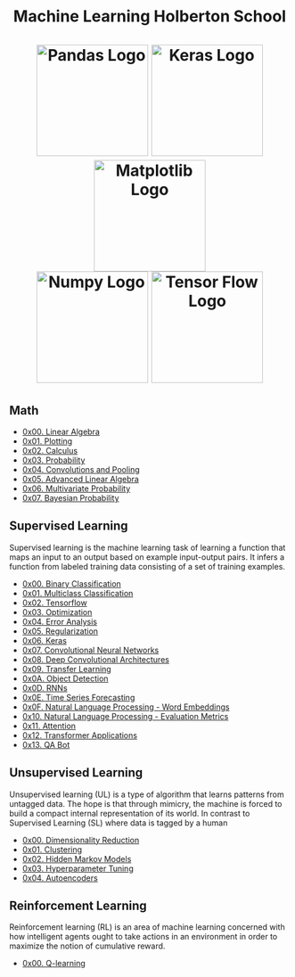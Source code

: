 <h1 align="center">
  Machine Learning Holberton School
  <br>
  <br>
  <img src="https://assets.holbertonschool.com/media_images/files/000/001/562/original/pandas.png" alt="Pandas Logo" width="200">
  <img src="https://assets.holbertonschool.com/media_images/files/000/001/558/original/keras.png" alt="Keras Logo" width="200">
  <img src="https://assets.holbertonschool.com/media_images/files/000/001/559/original/matplotlib.png" alt="Matplotlib Logo" width="200">
  <br>
  <img src="https://assets.holbertonschool.com/media_images/files/000/001/561/original/numpy.png" alt="Numpy Logo" width="200">
  <img src="https://assets.holbertonschool.com/media_images/files/000/001/565/original/tensorflow.png" alt="Tensor Flow Logo" width="200">
 </h1>
  
  ## Math
  
  *  [0x00. Linear Algebra](./math/0x00-linear_algebra/)
  *  [0x01. Plotting](./math/0x01-plotting/)
  *  [0x02. Calculus](./math/0x02-calculus/)
  *  [0x03. Probability](./math/0x03-probability/)
  *  [0x04. Convolutions and Pooling](./math/0x04-convolutions_and_pooling/)
  *  [0x05. Advanced Linear Algebra](./math/0x05-advanced_linear_algebra/)
  *  [0x06. Multivariate Probability](./math/0x06-multivariate_prob/)
  *  [0x07. Bayesian Probability](./math/0x07-bayesian_prob/)
 
 ## Supervised Learning
 
Supervised learning is the machine learning task of learning a function that maps an input to an output based on example input-output pairs. It infers a function from labeled training data consisting of a set of training examples.

  *  [0x00. Binary Classification](./supervised_learning/0x00-binary_classification/)
  *  [0x01. Multiclass Classification](./supervised_learning/0x01-multiclass_classification/)
  *  [0x02. Tensorflow](./supervised_learning/0x02-tensorflow/)
  *  [0x03. Optimization](./supervised_learning/0x03-optimization/)
  *  [0x04. Error Analysis](./supervised_learning/0x04-error_analysis/)
  *  [0x05. Regularization](./supervised_learning/0x05-regularization/)
  *  [0x06. Keras](./supervised_learning/0x06-keras/)
  *  [0x07. Convolutional Neural Networks](.supervised_learning/0x07-cnn/)
  *  [0x08. Deep Convolutional Architectures](./supervised_learning/0x08-deep_cnns/)
  *  [0x09. Transfer Learning](./supervised_learning/0x09-transfer_learning/)
  *  [0x0A. Object Detection](./supervised_learning/0x0A-object_detection/)
  *  [0x0D. RNNs](./supervised_learning/0x0D-RNNs/)
  *  [0x0E. Time Series Forecasting](./supervised_learning/0x0E-time_series/)
  *  [0x0F. Natural Language Processing - Word Embeddings](./supervised_learning/0x0F-word_embeddings)
  *  [0x10. Natural Language Processing - Evaluation Metrics](.supervised_learning/0x10-nlp_metrics/)
  *  [0x11. Attention](./supervised_learning/0x11-attention/)
  *  [0x12. Transformer Applications](./supervised_learning/0x12-transformer_apps/)
  *  [0x13. QA Bot](./supervised_learning/0x13-qa_bot/)
 
  ## Unsupervised Learning
  
Unsupervised learning (UL) is a type of algorithm that learns patterns from untagged data. The hope is that through mimicry, the machine is forced to build a compact internal representation of its world. In contrast to Supervised Learning (SL) where data is tagged by a human
  
  *  [0x00. Dimensionality Reduction](./unsupervised_learning/0x00-dimensionality_reduction/)
  *  [0x01. Clustering](./unsupervised_learning/0x01-clustering/)
  *  [0x02. Hidden Markov Models](./unsupervised_learning/0x02-hmm/)
  *  [0x03. Hyperparameter Tuning](./unsupervised_learning/0x03-hyperparameter_tuning/)
  *  [0x04. Autoencoders](./unsupervised_learning/0x04-autoencoders/)
  
  ## Reinforcement Learning
  
 Reinforcement learning (RL) is an area of machine learning concerned with how intelligent agents ought to take actions in an environment in order to maximize the notion of cumulative reward.
  
  *  [0x00. Q-learning](./reinforcement_learning/0x00-q_learning/)
  
